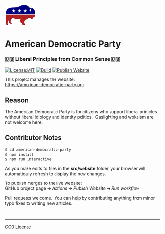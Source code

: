 <img src=src/website/assets/adp-bison-logo.svg width=100 alt=logo>

# American Democratic Party
### 🇺🇸 Liberal Principles from Common Sense 🇺🇸

[![License:MIT](https://img.shields.io/badge/License-CC0-blue.svg)](https://github.com/american-democratic-party/american-democratic-party/blob/main/LICENSE.txt)
[![Build](https://github.com/american-democratic-party/american-democratic-party/actions/workflows/run-spec-on-push.yaml/badge.svg)](https://github.com/american-democratic-party/american-democratic-party/actions/workflows/run-spec-on-push.yaml)
[![Publish Website](https://github.com/american-democratic-party/american-democratic-party/actions/workflows/publish-website.yaml/badge.svg)](https://github.com/american-democratic-party/american-democratic-party/actions/workflows/publish-website.yaml)

This project manages the website:<br>
https://american-democratic-party.org

## Reason

The American Democratic Party is for citizens who support liberal prinicles without liberal idiology and identity politics.&nbsp;
Gaslighting and wokeism are not welcome here.

## Contributor Notes
```shell
$ cd american-democratic-party
$ npm install
$ npm run interactive
```
As you make edits to files in the **src/website** folder, your browser will automatically refresh to display the new changes.

To publish merges to the live website:<br>
GitHub project page &#10132; _Actions_ &#10132; _Publish Website_ &#10132; _Run workflow_

Pull requests welcome.&nbsp;
You can help by contributing anything from minor typo fixes to writing new articles.

<br>

---

[CC0 License](LICENSE.txt)

